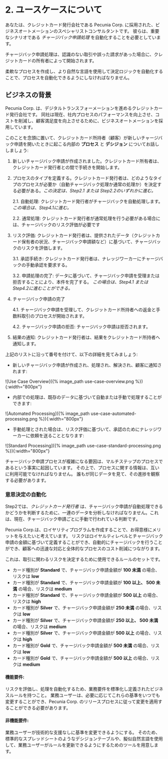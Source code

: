 # 2. ユースケースについて

あなたは、クレジットカード発行会社である Pecunia Corp. に採用された、ビジネスオートメーションのスペシャリストコンサルタントです。
彼らは、重要なシナリオである _チャージバック申請処理_ を自動化することを必要としています。

チャージバック申請処理は、認識のない取引や誤った請求があった場合に、クレジットカードの所有者によって開始されます。

柔軟なプロセスを作成し、より自然な言語を使用して決定ロジックを自動化することで、プロセスを自動化できるようにしなければなりません。

## ビジネスの背景

Pecunia Corp. は、デジタルトランスフォーメーションを進めるクレジットカード発行会社です。
同社は現在、社内プロセスのパフォーマンスを向上させ、コストを削減し、顧客満足度を向上させるために、ビジネスオートメーションを採用しています。

このことを念頭に置いて、クレジットカード所持者（顧客）が新しいチャージバック申請を開いたときに起こる内部の **プロセス** と **デシジョン** についてお話ししましょう:

1. 新しいチャージバック申請が作成されました。クレジットカード所有者は、クレジットカード発行者との間で手続きを開始します。

2. プロセスのタイプを定義する。クレジットカード発行者は、どのようなタイプのプロセスが必要か（自動チャージバック処理か通常の処理か）を決定する必要がある。_この決定は、Step2.1 または Step2.2のいずれかに進む。_

    2.1. 自動処理: クレジットカード発行者がチャージバックを自動処理します。 _この場合は、Step4.1に進む。_

    2.2. 通常処理: クレジットカード発行者が通常処理を行う必要がある場合には、チャージバックのリスク評価が必要です

3. リスク評価: クレジットカード発行者は、提供されたデータ（クレジットカード保有者の状況、チャージバック申請額など）に基づいて、チャージバックのリスクを評価します。

    3.1. 承認手続き: クレジットカード発行者は、ナレッジワーカーにチャージバックの手動承認を要求する。

    3.2. 申請処理の完了: データに基づいて、チャージバック申請を受理または拒否することにより、本件を完了する。 _この場合は、Step4.1 または Step4.2に進むことができる。_

4. チャージバック申請の完了

    4.1. チャージバック申請を受理して、クレジットカード所持者への返金と手数料取引のプロセスが開始されます。

    4.2. チャージバック申請の拒否: チャージバック申請は拒否されます。

5. 結果の通知: クレジットカード発行者は、結果をクレジットカード所持者へ通知します。

上記のリストに沿って番号を付けて、以下の詳細を見てみましょう:

- 新しいチャージバック申請が作成され、処理され、解決され、顧客に通知されます:

![Use Case Overview]({% image_path use-case-overview.png %}){:width="800px"}

- 内部での処理は、既存のデータに基づいて自動または手動で処理することができます:

![Automated Processing]({% image_path use-case-automated-processing.png %}){:width="800px"}

- 手動処理とされた場合は、リスク評価に基づいて、承認のためにナレッジワーカーに依頼を送ることとなります:

![Standard Processing]({% image_path use-case-standard-processing.png %}){:width="800px"}

チャージバック申請プロセスが複雑になる要因は、マルチステップのプロセスであるという事実に起因しています。
その上で、プロセスに関する情報は、互いに利用可能でなければなりません。
誰もが同じデータを見て、その進捗を観察する必要があります。

### 意思決定の自動化

Step2では、_クレジットカード発行者_ は、チャージバック申請が自動処理できるかどうかを判断するために、一連のデータを分析しなければなりません。これは、現在、チャージバック申請ごとに手動で行われている判断です。

Pecunia Corp.は、ロイヤリティプログラムを作成することで、お得意様にメリットを与えたいと考えています。
リスクはロイヤルティレベルとチャージバック申請の金額に基づいて定義することができ、自動的にチャージバックを行うことができ、顧客への迅速な対応と全体的なプロセスのコスト削減につながります。

これは、取引に関わるリスクを決定するために使用できるルールのセットです。

- カード種別が **Standard** で、チャージバック申請金額が **100 未満** の場合、リスクは **low**
- カード種別が **Standard** で、チャージバック申請金額が **100 以上、 500 未満** の場合、リスクは **medium**
- カード種別が **Standard** で、チャージバック申請金額が **500 以上** の場合、リスクは **high**
- カード種別が **Silver** で、チャージバック申請金額が **250 未満** の場合、リスクは **low**
- カード種別が **Silver** で、チャージバック申請金額が **250 以上、 500 未満** の場合、リスクは **medium**
- カード種別が **Silver** で、チャージバック申請金額が **500 以上** の場合、リスクは **high**
- カード種別が **Gold** で、チャージバック申請金額が **500 未満** の場合、リスクは **low**
- カード種別が **Gold** で、チャージバック申請金額が **500 以上** の場合、リスクは **medium**


#### 機能要件:

リスクを評価し、処理を自動化するため、業務要件を標準化し定義されたビジネスルールを持つこと。
業務ユーザーは、必要に応じてこれらの基準をいつでも変更することができ、Pecunia Corp. のリリースプロセスに従って変更を適用することができる必要があります。


#### 非機能要件:

業務ユーザーが技術的な支援なしに基準を変更できるようにする。
そのため、標準的なスプレッドシートのようなデシジョンテーブルや、擬似自然言語を使用して、業務ユーザーがルールを更新できるようにするためのツールを用意します。